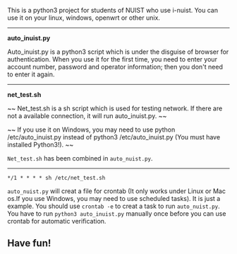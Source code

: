 This is a python3 project for students of NUIST who use i-nuist.
You can use it on your linux, windows, openwrt or other unix.


----------

**auto_inuist.py**

Auto_inuist.py is a python3 script which is under the disguise of browser for authentication.
When you use it for the first time, you need to enter your account number, password and operator information; then you don't need to enter it again.

----------

**net_test.sh**

~~ Net_test.sh is a sh script which is used for testing network. If there are not a available connection, it will run auto_inuist.py. ~~

~~ If you use it on Windows, you may need to use python /etc/auto_inuist.py instead of python3 /etc/auto_inuist.py (You must have installed Python3!). ~~

`Net_test.sh` has been combined in `auto_nuist.py`.


----------

    */1 * * * * sh /etc/net_test.sh

`auto_nuist.py` will creat a file for crontab (It only works under Linux or Mac os.If you use Windows, you may need to use scheduled tasks). It is just a example. You should use `crontab -e` to creat a task to run `auto_nuist.py`.
You have to run `python3 auto_inuist.py` manually once before you can use crontab for automatic verification.

## Have fun!
